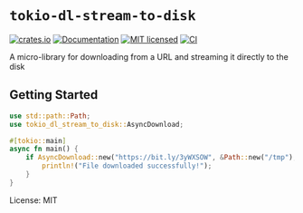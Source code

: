 <!--- `README.md` is automatically generated from the rustdoc using [`cargo-readme`](https://crates.io/crates/cargo-readme). -->
# `tokio-dl-stream-to-disk`

[![crates.io](https://img.shields.io/crates/v/tokio-dl-stream-to-disk.svg)](https://crates.io/crates/tokio-dl-stream-to-disk)
[![Documentation](https://docs.rs/tokio-dl-stream-to-disk/badge.svg)](https://docs.rs/tokio-dl-stream-to-disk)
[![MIT licensed](https://img.shields.io/crates/l/tokio-dl-stream-to-disk.svg)](./LICENSE)
[![CI](https://github.com/EFForg/tokio-dl-stream-to-disk/actions/workflows/ci.yml/badge.svg)](https://github.com/EFForg/tokio-dl-stream-to-disk/actions/workflows/ci.yml)

A micro-library for downloading from a URL and streaming it directly to the disk

## Getting Started

```rust
use std::path::Path;
use tokio_dl_stream_to_disk::AsyncDownload;

#[tokio::main]
async fn main() {
    if AsyncDownload::new("https://bit.ly/3yWXSOW", &Path::new("/tmp"), "5mb_test.bin").download(&None).await.is_ok() {
        println!("File downloaded successfully!");
    }
}
```

License: MIT
